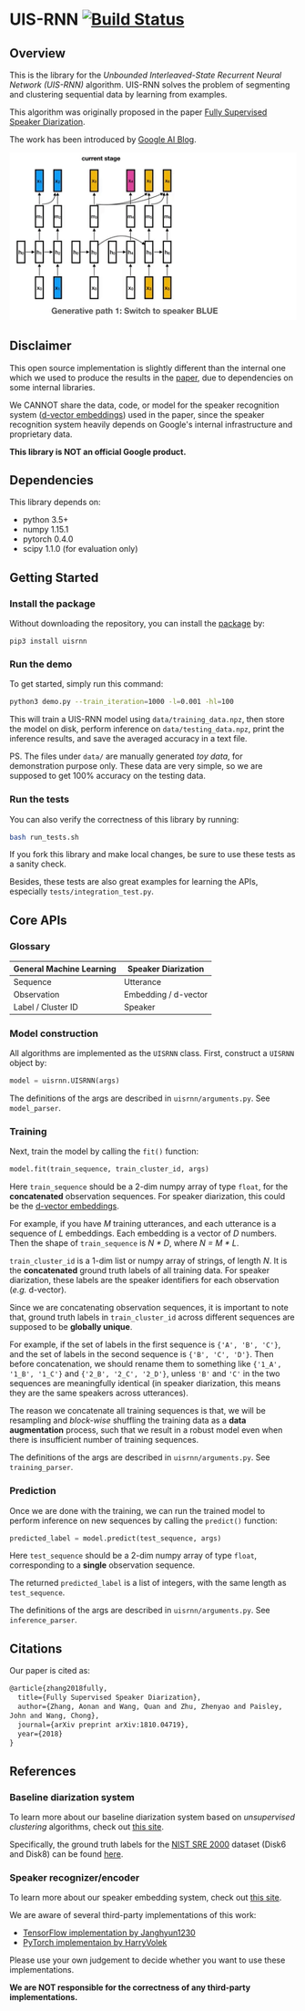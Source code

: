 # UIS-RNN [![Build Status](https://travis-ci.org/google/uis-rnn.svg?branch=master)](https://travis-ci.org/google/uis-rnn)

## Overview

This is the library for the
*Unbounded Interleaved-State Recurrent Neural Network (UIS-RNN)* algorithm.
UIS-RNN solves the problem of segmenting and clustering sequential data
by learning from examples.

This algorithm was originally proposed in the paper
[Fully Supervised Speaker Diarization](https://arxiv.org/abs/1810.04719).

The work has been introduced by
[Google AI Blog](https://ai.googleblog.com/2018/11/accurate-online-speaker-diarization.html).

![gif](resources/uisrnn.gif)

## Disclaimer

This open source implementation is slightly different than the internal one
which we used to produce the results in the
[paper](https://arxiv.org/abs/1810.04719), due to dependencies on
some internal libraries.

We CANNOT share the data, code, or model for the speaker recognition system
([d-vector embeddings](https://google.github.io/speaker-id/publications/GE2E/))
used in the paper, since the speaker recognition system
heavily depends on Google's internal infrastructure and proprietary data.

**This library is NOT an official Google product.**

## Dependencies

This library depends on:

* python 3.5+
* numpy 1.15.1
* pytorch 0.4.0
* scipy 1.1.0 (for evaluation only)

## Getting Started

### Install the package

Without downloading the repository, you can install the
[package](https://pypi.org/project/uisrnn/) by:

```
pip3 install uisrnn
```

### Run the demo

To get started, simply run this command:

```bash
python3 demo.py --train_iteration=1000 -l=0.001 -hl=100
```

This will train a UIS-RNN model using `data/training_data.npz`,
then store the model on disk, perform inference on `data/testing_data.npz`,
print the inference results, and save the averaged accuracy in a text file.

PS. The files under `data/` are manually generated *toy data*,
for demonstration purpose only.
These data are very simple, so we are supposed to get 100% accuracy on the
testing data.

### Run the tests

You can also verify the correctness of this library by running:

```bash
bash run_tests.sh
```

If you fork this library and make local changes, be sure to use these tests
as a sanity check.

Besides, these tests are also great examples for learning
the APIs, especially `tests/integration_test.py`.

## Core APIs

### Glossary

| General Machine Learning | Speaker Diarization    |
|--------------------------|------------------------|
| Sequence                 | Utterance              |
| Observation              | Embedding / d-vector   |
| Label / Cluster ID       | Speaker                |

### Model construction

All algorithms are implemented as the `UISRNN` class. First, construct a
`UISRNN` object by:

```python
model = uisrnn.UISRNN(args)
```

The definitions of the args are described in `uisrnn/arguments.py`.
See `model_parser`.

### Training

Next, train the model by calling the `fit()` function:

```python
model.fit(train_sequence, train_cluster_id, args)
```

Here `train_sequence` should be a 2-dim numpy array of type `float`, for
the **concatenated** observation sequences. For speaker diarization, this
could be the
[d-vector embeddings](https://google.github.io/speaker-id/publications/GE2E/).

For example, if you have *M* training utterances,
and each utterance is a sequence of *L* embeddings. Each embedding is
a vector of *D* numbers. Then the shape of `train_sequence` is *N * D*,
where *N = M * L*.

`train_cluster_id` is a 1-dim list or numpy array of strings, of length *N*.
It is the **concatenated** ground truth labels of all training data. For
speaker diarization, these labels are the speaker identifiers for each
observation (*e.g.* d-vector).

Since we are concatenating observation sequences, it is important to note that,
ground truth labels in `train_cluster_id` across different sequences are
supposed to be **globally unique**.

For example, if the set of labels in the first
sequence is `{'A', 'B', 'C'}`, and the set of labels in the second sequence
is `{'B', 'C', 'D'}`. Then before concatenation, we should rename them to
something like `{'1_A', '1_B', '1_C'}` and `{'2_B', '2_C', '2_D'}`,
unless `'B'` and `'C'` in the two sequences are meaningfully identical
(in speaker diarization, this means they are the same speakers across
utterances).

The reason we concatenate all training sequences is that, we will be resampling
and *block-wise* shuffling the training data as a **data augmentation**
process, such that we result in a robust model even when there is insufficient
number of training sequences.

The definitions of the args are described in `uisrnn/arguments.py`.
See `training_parser`.

### Prediction

Once we are done with the training, we can run the trained model to perform
inference on new sequences by calling the `predict()` function:

```python
predicted_label = model.predict(test_sequence, args)
```

Here `test_sequence` should be a 2-dim numpy array of type `float`,
corresponding to a **single** observation sequence.

The returned `predicted_label` is a list of integers, with the same
length as `test_sequence`.

The definitions of the args are described in `uisrnn/arguments.py`.
See `inference_parser`.

## Citations

Our paper is cited as:

```
@article{zhang2018fully,
  title={Fully Supervised Speaker Diarization},
  author={Zhang, Aonan and Wang, Quan and Zhu, Zhenyao and Paisley, John and Wang, Chong},
  journal={arXiv preprint arXiv:1810.04719},
  year={2018}
}
```

## References

### Baseline diarization system

To learn more about our baseline diarization system based on
*unsupervised clustering* algorithms, check out
[this site](https://google.github.io/speaker-id/publications/LstmDiarization/).

Specifically, the ground truth labels for the
[NIST SRE 2000](https://catalog.ldc.upenn.edu/LDC2001S97)
dataset (Disk6 and Disk8) can be found
[here](https://github.com/google/speaker-id/tree/master/publications/LstmDiarization/evaluation/NIST_SRE2000).

### Speaker recognizer/encoder

To learn more about our speaker embedding system, check out
[this site](https://google.github.io/speaker-id/publications/GE2E/).

We are aware of several third-party implementations of this work:

* [TensorFlow implementation by Janghyun1230](https://github.com/Janghyun1230/Speaker_Verification)
* [PyTorch implementaion by HarryVolek](https://github.com/HarryVolek/PyTorch_Speaker_Verification)

Please use your own judgement to decide whether you want to use these
implementations.

**We are NOT responsible for the correctness of any third-party implementations.**
